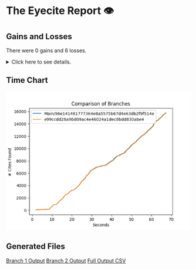 # The Eyecite Report :eye:



Gains and Losses
---------
There were 0 gains and 6 losses.

<details>
<summary>Click here to see details.</summary>

|     id     |  Gain  |   Loss   |
| ---------- | ------ | -------- |
|  2257892   |        |  Misura  |
|  2020059   |        | Holloway |
|  2020059   |        |  Davis   |
|  2020059   |        |  Rogers  |
|  2123399   |        |   Rose   |
|  3692222   |        |   Huson  |


</details>



Time Chart
---------

![image](https://raw.githubusercontent.com/freelawproject/eyecite/artifacts/238/results/chart.png)


Generated Files
---------

[Branch 1 Output](https://raw.githubusercontent.com/freelawproject/eyecite/artifacts/238/results/96e141481777364e8a5575b67d4e63db2f9f514e.json)
[Branch 2 Output](https://raw.githubusercontent.com/freelawproject/eyecite/artifacts/238/results/e99ccdd28a9bd09ac4e46024a1dec8bdd830abe4.json)
[Full Output CSV ](https://raw.githubusercontent.com/freelawproject/eyecite/artifacts/238/results/output.csv)
